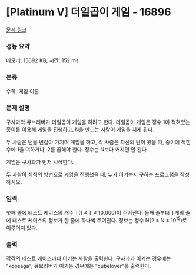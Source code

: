 # [Platinum V] 더일곱이 게임 - 16896 

[문제 링크](https://www.acmicpc.net/problem/16896) 

### 성능 요약

메모리: 15692 KB, 시간: 152 ms

### 분류

수학, 게임 이론

### 문제 설명

<p>구사과와 큐브러버가 더일곱이 게임을 하려고 한다. 더일곱이 게임은 정수 1이 적혀있는 종이를 이용해 게임을 진행하고, N을 만드는 사람이 게임을 지게 된다.</p>

<p>두 사람은 턴을 번갈아 가지며 게임을 하고, 각 사람은 자신의 턴이 왔을 때, 종이에 적힌 수에 1을 더하거나, 2를 곱해야 한다. 정수는 N보다 커지면 안 된다.</p>

<p>게임은 구사과가 먼저 시작한다.</p>

<p>두 사람이 최적의 방법으로 게임을 진행했을 때, 누가 이기는지 구하는 프로그램을 작성하시오.</p>

### 입력 

 <p>첫째 줄에 테스트 케이스의 개수 T(1 ≤ T ≤ 10,000)이 주어진다. 둘째 줄부터 T개의 줄에 테스트 케이스의 정보가 한 줄에 하나씩 주어진다. 정보는 정수 N(2 ≤ N ≤ 10<sup>15</sup>)로 이루어져 있다.</p>

### 출력 

 <p>각각의 테스트 케이스마다 이기는 사람을 출력한다. 구사과가 이기는 경우에는 "koosaga", 큐브러버가 이기는 경우에는 "cubelover"를 출력한다.</p>

